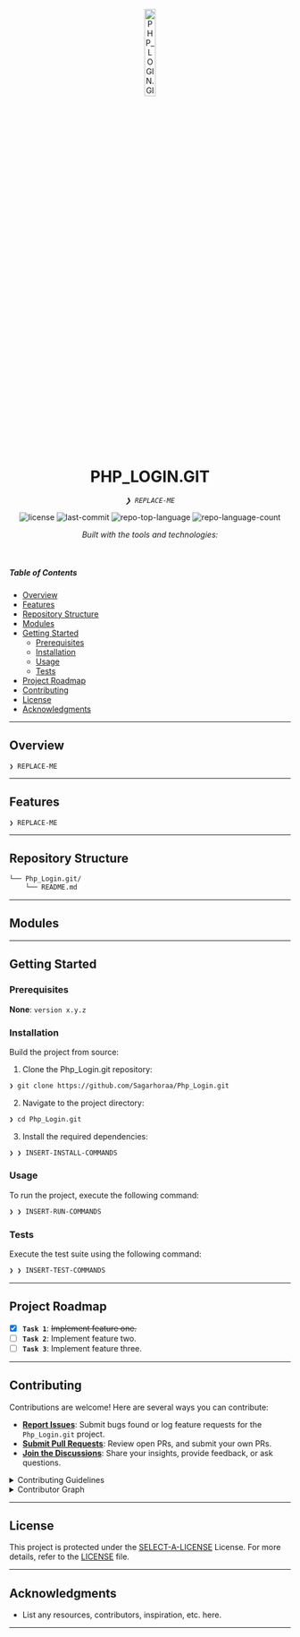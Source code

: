 
<p align="center">
  <img src="https://img.icons8.com/?size=512&id=55494&format=png" width="20%" alt="PHP_LOGIN.GIT-logo">
</p>
<p align="center">
    <h1 align="center">PHP_LOGIN.GIT</h1>
</p>
<p align="center">
    <em><code>❯ REPLACE-ME</code></em>
</p>
<p align="center">
	<img src="https://img.shields.io/github/license/Sagarhoraa/Php_Login.git?style=flat&logo=opensourceinitiative&logoColor=white&color=0080ff" alt="license">
	<img src="https://img.shields.io/github/last-commit/Sagarhoraa/Php_Login.git?style=flat&logo=git&logoColor=white&color=0080ff" alt="last-commit">
	<img src="https://img.shields.io/github/languages/top/Sagarhoraa/Php_Login.git?style=flat&color=0080ff" alt="repo-top-language">
	<img src="https://img.shields.io/github/languages/count/Sagarhoraa/Php_Login.git?style=flat&color=0080ff" alt="repo-language-count">
</p>
<p align="center">
		<em>Built with the tools and technologies:</em>
</p>
<p align="center">
	</p>

<br>

#####  Table of Contents

- [ Overview](#-overview)
- [ Features](#-features)
- [ Repository Structure](#-repository-structure)
- [ Modules](#-modules)
- [ Getting Started](#-getting-started)
    - [ Prerequisites](#-prerequisites)
    - [ Installation](#-installation)
    - [ Usage](#-usage)
    - [ Tests](#-tests)
- [ Project Roadmap](#-project-roadmap)
- [ Contributing](#-contributing)
- [ License](#-license)
- [ Acknowledgments](#-acknowledgments)

---

##  Overview

<code>❯ REPLACE-ME</code>

---

##  Features

<code>❯ REPLACE-ME</code>

---

##  Repository Structure

```sh
└── Php_Login.git/
    └── README.md
```

---

##  Modules


---

##  Getting Started

###  Prerequisites

**None**: `version x.y.z`

###  Installation

Build the project from source:

1. Clone the Php_Login.git repository:
```sh
❯ git clone https://github.com/Sagarhoraa/Php_Login.git
```

2. Navigate to the project directory:
```sh
❯ cd Php_Login.git
```

3. Install the required dependencies:
```sh
❯ ❯ INSERT-INSTALL-COMMANDS
```

###  Usage

To run the project, execute the following command:

```sh
❯ ❯ INSERT-RUN-COMMANDS
```

###  Tests

Execute the test suite using the following command:

```sh
❯ ❯ INSERT-TEST-COMMANDS
```

---

##  Project Roadmap

- [X] **`Task 1`**: <strike>Implement feature one.</strike>
- [ ] **`Task 2`**: Implement feature two.
- [ ] **`Task 3`**: Implement feature three.

---

##  Contributing

Contributions are welcome! Here are several ways you can contribute:

- **[Report Issues](https://github.com/Sagarhoraa/Php_Login.git/issues)**: Submit bugs found or log feature requests for the `Php_Login.git` project.
- **[Submit Pull Requests](https://github.com/Sagarhoraa/Php_Login.git/blob/main/CONTRIBUTING.md)**: Review open PRs, and submit your own PRs.
- **[Join the Discussions](https://github.com/Sagarhoraa/Php_Login.git/discussions)**: Share your insights, provide feedback, or ask questions.

<details closed>
<summary>Contributing Guidelines</summary>

1. **Fork the Repository**: Start by forking the project repository to your github account.
2. **Clone Locally**: Clone the forked repository to your local machine using a git client.
   ```sh
   git clone https://github.com/Sagarhoraa/Php_Login.git
   ```
3. **Create a New Branch**: Always work on a new branch, giving it a descriptive name.
   ```sh
   git checkout -b new-feature-x
   ```
4. **Make Your Changes**: Develop and test your changes locally.
5. **Commit Your Changes**: Commit with a clear message describing your updates.
   ```sh
   git commit -m 'Implemented new feature x.'
   ```
6. **Push to github**: Push the changes to your forked repository.
   ```sh
   git push origin new-feature-x
   ```
7. **Submit a Pull Request**: Create a PR against the original project repository. Clearly describe the changes and their motivations.
8. **Review**: Once your PR is reviewed and approved, it will be merged into the main branch. Congratulations on your contribution!
</details>

<details closed>
<summary>Contributor Graph</summary>
<br>
<p align="left">
   <a href="https://github.com{/Sagarhoraa/Php_Login.git/}graphs/contributors">
      <img src="https://contrib.rocks/image?repo=Sagarhoraa/Php_Login.git">
   </a>
</p>
</details>

---

##  License

This project is protected under the [SELECT-A-LICENSE](https://choosealicense.com/licenses) License. For more details, refer to the [LICENSE](https://choosealicense.com/licenses/) file.

---

##  Acknowledgments

- List any resources, contributors, inspiration, etc. here.

---

